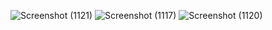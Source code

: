 ![Screenshot (1121)](https://github.com/user-attachments/assets/137bc15f-530c-45eb-8116-7086e129f02c)
![Screenshot (1117)](https://github.com/user-attachments/assets/5c08a63b-6604-4f62-9885-c8260c170852)
![Screenshot (1120)](https://github.com/user-attachments/assets/24b3ac9d-37b7-4941-9e00-1e24b308a554)
